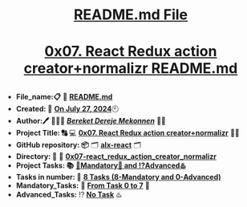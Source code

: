 <H1 align="center", height="1500"> <ins> README.md File </ins> </H1>
<H1 align="center"> <ins> 0x07. React Redux action creator+normalizr README.md</ins> </H1>

##

* **File_name:📋** 📖 [**README.md**](https://github.com/BekaHabesha/alx-react/tree/master/0x07-react_redux_action_creator_normalizr/README.md)
* **Created: 📅** <ins>**On July 27, 2024**</ins>🕙
* **Author:🖊️** 👨🏻‍💻 [***Bereket Dereje Mekonnen***](https://intranet.alxswe.com/users/BereketDerejeMekonnen) 🧑‍💻
* **Project Title: 🔠**  💻 [**0x07. React Redux action creator+normalizr**](https://intranet.alxswe.com/projects/1202) 📝🔡
* **GitHub repository: 📦** 🗂 [**alx-react**](https://github.com/BekaHabesha/alx-react) 🗂
* **Directory: 💼** 📂 [**0x07-react_redux_action_creator_normalizr**](https://github.com/BekaHabesha/alx-react/tree/master/0x07-react_redux_action_creator_normalizr)
* **Project Tasks: 📚** <ins>**💯Mandatory💯 and ⁉️Advanced♨️**</ins>
* **Tasks in number: 🔢** <ins>**8 Tasks (8-Mandatory and 0-Advanced)**</ins>
* **Mandatory_Tasks:** 💯 <ins>**From Task 0 to 7**</ins> 💯
* **Advanced_Tasks:** ⁉️ <ins>**No Task**</ins> ♨️

###

